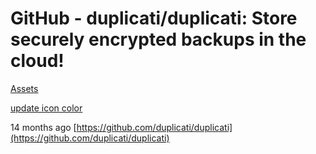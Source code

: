 # GitHub - duplicati/duplicati: Store securely encrypted backups in the cloud!
[Assets](/duplicati/duplicati/tree/master/Assets "Assets")

[update icon color](/duplicati/duplicati/commit/a4b95675b01fbeb423e6b39bce5c205bcf8462e4 "update icon color")

14 months ago 
 [https://github.com/duplicati/duplicati](https://github.com/duplicati/duplicati)
